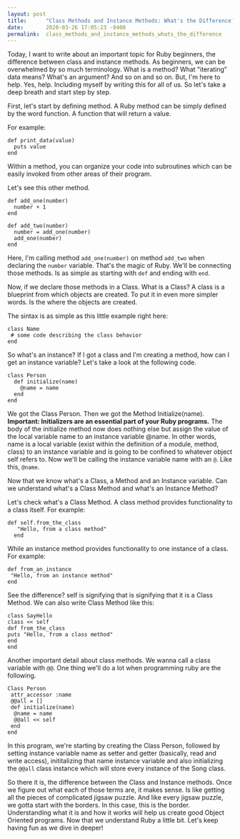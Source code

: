 ```yaml
---
layout: post
title:      "Class Methods and Instance Methods: What's the Difference? "
date:       2020-03-26 17:05:23 -0400
permalink:  class_methods_and_instance_methods_whats_the_difference
---
```



Today, I want to write about an important topic for Ruby beginners, the difference between class and instance methods. As beginners, we can be overwhelmed by so much terminology. What is a method? What "iterating" data means? What's an argument? And so on and so on. But, I'm here to help. Yes, help. Including myself by writing this for all of us. So let's take a deep breath and start step by step. 

First, let's start by defining method. A Ruby method can be simply defined by the word function. A function that will return a value. 

For example:

```
def print_data(value)
  puts value 
end
```

Within a method, you can organize your code into subroutines which can be easily invoked from other areas of their program. 

Let's see this other method. 

```
def add_one(number)
  number + 1
end

def add_two(number)
  number = add_one(number)
  add_one(number)
end
```

Here, I'm calling method ```add_one(number)``` on method ```add_two``` when declaring the ```number``` variable. That's the magic of Ruby. We'll be connecting those methods. Is as simple as starting with ```def``` and ending with ```end```. 

Now, if we declare those methods in a Class. What is a Class? A class is a blueprint from which objects are created. To put it in even more simpler words. Is the where the objects are created. 

The sintax is as simple as this little example right here:

```
class Name
 # some code describing the class behavior
end
```

So what's an instance? If I got a class and I'm creating a method, how can I get an instance variable? Let's take a look at the following code. 

```
class Person
  def initialize(name)
    @name = name
  end
end
```

We got the Class Person. Then we got the Method Initialize(name). **Important: Initializers are an essential part of your Ruby programs.**  The body of the initialize method now does nothing else but assign the value of the local variable name to an instance variable @name. In other words, name is a local variable (exist within the definition of a module, method, class) to an instance variable and is going to be confined to whatever object self refers to. Now we'll be calling the instance variable name with an ```@```.  Like this, ```@name```. 

Now that we know what's a Class, a Method and an Instance variable. Can we understand what's a Class Method and what's an Instance Method? 

Let's check what's a Class Method. A class method provides functionality to a class itself. For example:

```
def self.from_the_class
   "Hello, from a class method"
  end
```
	
While an instance method provides functionality to one instance of a class. For example:
		
```
def from_an_instance
 "Hello, from an instance method"
end
```
	
See the difference? self is signifying that is signifying that it is a Class Method. We can also write Class Method like this:

```
class SayHello  
class << self  
def from_the_class 
puts "Hello, from a class method"  
end  
end 
```

Another important detail about class methods. We wanna call a class variable with ```@@```. One thing we'll do a lot when programming ruby are the following.

```
Class Person
 attr_accessor :name
 @@all = []
 def initialize(name)
  @name = name
  @@all << self
 end
end
```

In this program, we're starting by creating the Class Person, followed by setting instance variable name as setter and getter (basically, read and write access), inititalizing that name instance variable and also initializing the ```@@all``` class instance which will store every instance of the Song class. 

So there it is, the difference between the Class and Instance methods. Once we figure out what each of those terms are, it makes sense. Is like getting all the pieces of complicated jigsaw puzzle. And like every jigsaw puzzle, we gotta start with the borders. In this case, this is the border. Understanding what it is and how it works will help us create good Object Oriented programs. Now that we understand Ruby a little bit. Let's keep having fun as we dive in deeper! 
